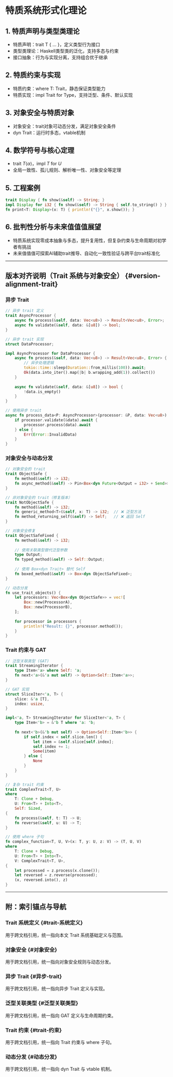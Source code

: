 ﻿# 特质系统形式化理论

## 1. 特质声明与类型类理论

- 特质声明：trait T { ... }，定义类型行为接口
- 类型类理论：Haskell类型类的泛化，支持多态与约束
- 接口抽象：行为与实现分离，支持组合优于继承

## 2. 特质约束与实现

- 特质约束：where T: Trait，静态保证类型能力
- 特质实现：impl Trait for Type，支持泛型、条件、默认实现

## 3. 对象安全与特质对象

- 对象安全：trait对象可动态分发，满足对象安全条件
- dyn Trait：运行时多态，vtable机制

## 4. 数学符号与核心定理

- $\text{trait}\ T\langle\alpha\rangle$，$\text{impl}\ T\ \text{for}\ U$
- 全局一致性、孤儿规则、解析唯一性、对象安全等定理

## 5. 工程案例

```rust
trait Display { fn show(&self) -> String; }
impl Display for i32 { fn show(&self) -> String { self.to_string() } }
fn print<T: Display>(x: T) { println!("{}", x.show()); }
```

## 6. 批判性分析与未来值值值展望

- 特质系统实现零成本抽象与多态，提升复用性，但复杂约束与生命周期对初学者有挑战
- 未来值值值可探索AI辅助trait推导、自动化一致性验证与跨平台trait标准化

---

## 版本对齐说明（Trait 系统与对象安全） {#version-alignment-trait}

### 异步 Trait

```rust
// 异步 trait 定义
trait AsyncProcessor {
    async fn process(&self, data: Vec<u8>) -> Result<Vec<u8>, Error>;
    async fn validate(&self, data: &[u8]) -> bool;
}

// 异步 trait 实现
struct DataProcessor;

impl AsyncProcessor for DataProcessor {
    async fn process(&self, data: Vec<u8>) -> Result<Vec<u8>, Error> {
        // 异步处理逻辑
        tokio::time::sleep(Duration::from_millis(100)).await;
        Ok(data.into_iter().map(|b| b.wrapping_add(1)).collect())
    }
    
    async fn validate(&self, data: &[u8]) -> bool {
        !data.is_empty()
    }
}

// 使用异步 trait
async fn process_data<P: AsyncProcessor>(processor: &P, data: Vec<u8>) -> Result<Vec<u8>, Error> {
    if processor.validate(&data).await {
        processor.process(data).await
    } else {
        Err(Error::InvalidData)
    }
}
```

### 对象安全与动态分发

```rust
// 对象安全的 trait
trait ObjectSafe {
    fn method(&self) -> i32;
    fn async_method(&self) -> Pin<Box<dyn Future<Output = i32> + Send>>;
}

// 非对象安全的 trait（修复版本）
trait NotObjectSafe {
    fn method(&self) -> i32;
    fn generic_method<T>(&self, x: T) -> i32;  // ❌ 泛型方法
    fn method_returning_self(&self) -> Self;   // ❌ 返回 Self
}

// 对象安全修复
trait ObjectSafeFixed {
    fn method(&self) -> i32;
    
    // 使用关联类型替代泛型参数
    type Output;
    fn typed_method(&self) -> Self::Output;
    
    // 使用 Box<dyn Trait> 替代 Self
    fn boxed_method(&self) -> Box<dyn ObjectSafeFixed>;
}

// 动态分发
fn use_trait_objects() {
    let processors: Vec<Box<dyn ObjectSafe>> = vec![
        Box::new(ProcessorA),
        Box::new(ProcessorB),
    ];
    
    for processor in processors {
        println!("Result: {}", processor.method());
    }
}
```

### Trait 约束与 GAT

```rust
// 泛型关联类型 (GAT)
trait StreamingIterator {
    type Item<'a> where Self: 'a;
    fn next<'a>(&'a mut self) -> Option<Self::Item<'a>>;
}

// GAT 实现
struct SliceIter<'a, T> {
    slice: &'a [T],
    index: usize,
}

impl<'a, T> StreamingIterator for SliceIter<'a, T> {
    type Item<'b> = &'b T where 'a: 'b;
    
    fn next<'b>(&'b mut self) -> Option<Self::Item<'b>> {
        if self.index < self.slice.len() {
            let item = &self.slice[self.index];
            self.index += 1;
            Some(item)
        } else {
            None
        }
    }
}

// 复杂 trait 约束
trait ComplexTrait<T, U>
where
    T: Clone + Debug,
    U: From<T> + Into<T>,
    Self: Sized,
{
    fn process(&self, t: T) -> U;
    fn reverse(&self, u: U) -> T;
}

// 使用 where 子句
fn complex_function<T, U, V>(x: T, y: U, z: V) -> (T, U, V)
where
    T: Clone + Debug,
    U: From<T> + Into<T>,
    V: ComplexTrait<T, U>,
{
    let processed = z.process(x.clone());
    let reversed = z.reverse(processed);
    (x, reversed.into(), z)
}
```

---

## 附：索引锚点与导航

### Trait 系统定义 {#trait-系统定义}

用于跨文档引用，统一指向本文 Trait 系统基础定义与范围。

### 对象安全 {#对象安全}

用于跨文档引用，统一指向对象安全规则与动态分发。

### 异步 Trait {#异步-trait}

用于跨文档引用，统一指向异步 Trait 定义与实现。

### 泛型关联类型 {#泛型关联类型}

用于跨文档引用，统一指向 GAT 定义与生命周期约束。

### Trait 约束 {#trait-约束}

用于跨文档引用，统一指向 Trait 约束与 where 子句。

### 动态分发 {#动态分发}

用于跨文档引用，统一指向 dyn Trait 与 vtable 机制。

